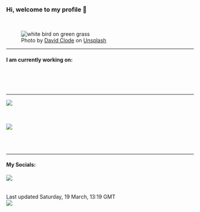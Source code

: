 <h3>Hi, welcome to my profile 👋</h3>

<br />
<figure>
  <img
    src="https://images.unsplash.com/photo-1525220358118-b5fdd31f1cf5?crop=entropy&cs=tinysrgb&fit=max&fm=jpg&ixid=MnwyNzQ3MDB8MHwxfHJhbmRvbXx8fHx8fHx8fDE2NDc2OTI2MDk&ixlib=rb-1.2.1&q=80&w=1080&auto=format"
    alt="white bird on green grass" 
  />
  <figcaption>Photo by <a
    href="https://unsplash.com/@davidclode?utm_source=Profile%20readme&utm_medium=referral">David Clode</a> on <a
    href="https://unsplash.com/?utm_source=Profile%20readme&utm_medium=referral">Unsplash</a></figcaption>
</figure>


<hr />
<h4>I am currently working on:</h4>
<a href=""></a>

<br /><br /><br />

<hr />
<img
  src="https://github-readme-stats.vercel.app/api?username=shanelucy&show_icons=true&theme=calm"
/>
<br /><br /><br />

<img 
  src="https://github-readme-stats.vercel.app/api/top-langs/?username=shanelucy&theme=calm"
/>
<br /><br /><br /><br />
<hr />
<h4>My Socials:</h4>
<a href="https://uk.linkedin.com/in/shane-lucy-4735b616a">
  <img
    src="https://img.shields.io/badge/linkedin%20-%230077B5.svg?&style=for-the-badge&logo=linkedin&logoColor=white"
  />
</a>
<br /><br /><br />
Last updated Saturday, 19 March, 13:19 GMT
<br />
<img
  src="https://github.com/ShaneLucy/ShaneLucy/workflows/README%20build/badge.svg"
/>
